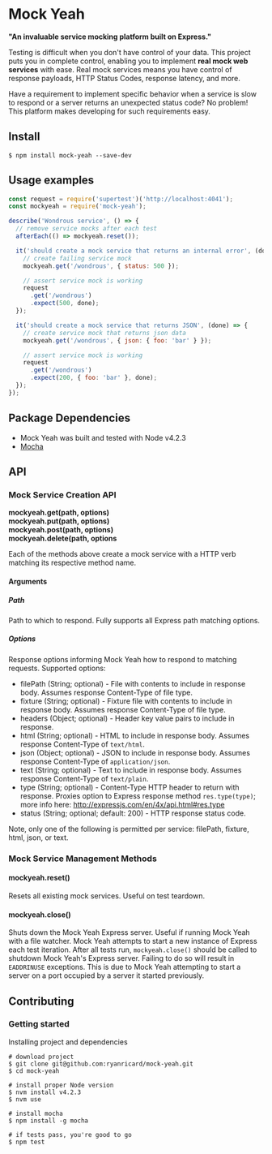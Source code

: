 # Mock Yeah

__"An invaluable service mocking platform built on Express."__

Testing is difficult when you don't have control of your data. This project puts you in complete control, enabling you to implement __real mock web services__ with ease. Real mock services means you have control of response payloads, HTTP Status Codes, response latency, and more.

Have a requirement to implement specific behavior when a service is slow to respond or a server returns an unexpected status code? No problem! This platform makes developing for such requirements easy.

## Install
```
$ npm install mock-yeah --save-dev
```

## Usage examples

```js
const request = require('supertest')('http://localhost:4041');
const mockyeah = require('mock-yeah');

describe('Wondrous service', () => {
  // remove service mocks after each test
  afterEach(() => mockyeah.reset());

  it('should create a mock service that returns an internal error', (done) => {
    // create failing service mock
    mockyeah.get('/wondrous', { status: 500 });

    // assert service mock is working
    request
      .get('/wondrous')
      .expect(500, done);
  });

  it('should create a mock service that returns JSON', (done) => {
    // create service mock that returns json data
    mockyeah.get('/wondrous', { json: { foo: 'bar' } });

    // assert service mock is working
    request
      .get('/wondrous')
      .expect(200, { foo: 'bar' }, done);
  });
});
```

## Package Dependencies
- Mock Yeah was built and tested with Node v4.2.3
- [Mocha](https://mochajs.org/)

## API

### Mock Service Creation API
__mockyeah.get(path, options)__<br/>
__mockyeah.put(path, options)__<br/>
__mockyeah.post(path, options)__<br/>
__mockyeah.delete(path, options__<br/>

Each of the methods above create a mock service with a HTTP verb matching its
respective method name.

#### Arguments

##### Path
Path to which to respond. Fully supports all Express path matching
options.

##### Options
Response options informing Mock Yeah how to respond to matching requests. Supported options:
- filePath (String; optional) - File with contents to include in response body. Assumes response Content-Type of file type.
- fixture (String; optional) - Fixture file with contents to include in response body. Assumes response Content-Type of file type.
- headers (Object; optional) - Header key value pairs to include in response.
- html (String; optional) - HTML to include in response body. Assumes response Content-Type of `text/html`.
- json (Object; optional) - JSON to include in response body. Assumes response Content-Type of `application/json`.
- text (String; optional) - Text to include in response body. Assumes response Content-Type of `text/plain`.
- type (String; optional) - Content-Type HTTP header to return with response. Proxies option to Express response method `res.type(type)`; more info here: http://expressjs.com/en/4x/api.html#res.type
- status (String; optional; default: 200) - HTTP response status code.

Note, only one of the following is permitted per service: filePath, fixture, html, json, or text.

### Mock Service Management Methods

#### mockyeah.reset()
Resets all existing mock services. Useful on test teardown.

#### mockyeah.close()
Shuts down the Mock Yeah Express server. Useful if running Mock Yeah with a file
watcher. Mock Yeah attempts to start a new instance of Express each test
iteration. After all tests run, `mockyeah.close()` should be called to shutdown
Mock Yeah's Express server. Failing to do so will result in `EADDRINUSE`
exceptions. This is due to Mock Yeah attempting to start a server on a port
occupied by a server it started previously.

## Contributing

### Getting started

Installing project and dependencies
```shell
# download project
$ git clone git@github.com:ryanricard/mock-yeah.git
$ cd mock-yeah

# install proper Node version
$ nvm install v4.2.3
$ nvm use

# install mocha
$ npm install -g mocha

# if tests pass, you're good to go
$ npm test
```
